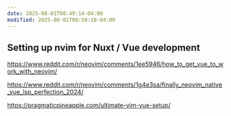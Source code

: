 ```yaml
---
date: 2025-08-01T08:49:14-04:00
modified: 2025-08-01T08:50:18-04:00
---
```

## Setting up nvim for Nuxt / Vue development

<https://www.reddit.com/r/neovim/comments/1ee5946/how_to_get_vue_to_work_with_neovim/>

<https://www.reddit.com/r/neovim/comments/1g4e3sa/finally_neovim_native_vue_lsp_perfection_2024/>

<https://pragmaticpineapple.com/ultimate-vim-vue-setup/>
